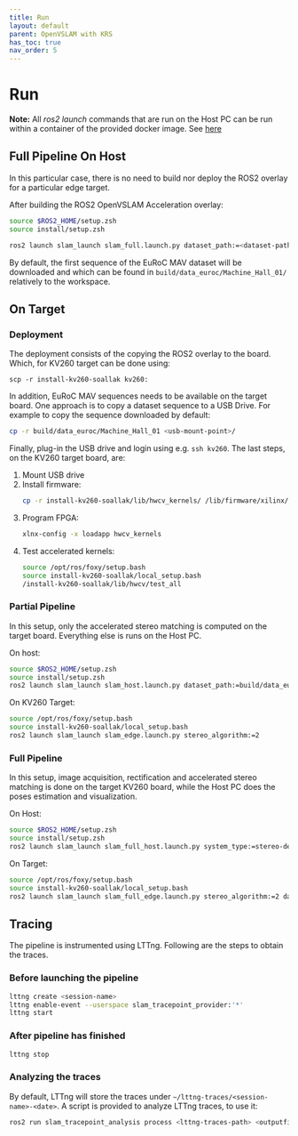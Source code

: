 ```yaml
---
title: Run
layout: default
parent: OpenVSLAM with KRS
has_toc: true
nav_order: 5
---
```


# Run

**Note:** All *ros2 launch* commands that are run on the Host PC can be run within a container of the provided docker image. See [here](/projects/krs_openvslam/build/#docker)

## Full Pipeline On Host

In this particular case, there is no need to build nor deploy the ROS2 overlay for a particular edge target. 

After building the ROS2 OpenVSLAM Acceleration overlay:

```bash
source $ROS2_HOME/setup.zsh 
source install/setup.zsh

ros2 launch slam_launch slam_full.launch.py dataset_path:=<dataset-path> dataset_period:=100 dataset_type:=euroc system_type:=stereo start_pangolin_viewer:=true start_rviz2:=true

```

By default, the first sequence of the EuRoC MAV dataset will be downloaded and which can be found in `build/data_euroc/Machine_Hall_01/` relatively to the workspace.


## On Target

### Deployment

The deployment consists of the copying the ROS2 overlay to the board. Which, for KV260 target can be done using: 
```
scp -r install-kv260-soallak kv260:
```

In addition, EuRoC MAV sequences needs to be available on the target board. One approach is to copy a dataset sequence to a USB Drive. For example to copy the sequence downloaded by default: 

```bash
cp -r build/data_euroc/Machine_Hall_01 <usb-mount-point>/
```

Finally, plug-in the USB drive and login using e.g. `ssh kv260`. The last steps, on the KV260 target board, are:
1. Mount USB drive
2. Install firmware:
    ```bash
    cp -r install-kv260-soallak/lib/hwcv_kernels/ /lib/firmware/xilinx/
    ```
3. Program FPGA:
    ```bash
    xlnx-config -x loadapp hwcv_kernels
    ```
4. Test accelerated kernels:
    ```bash
    source /opt/ros/foxy/setup.bash
    source install-kv260-soallak/local_setup.bash 
    /install-kv260-soallak/lib/hwcv/test_all
    ```

### Partial Pipeline

In this setup, only the accelerated stereo matching is computed on the target board. Everything else is runs on the Host PC.

On host:

```bash
source $ROS2_HOME/setup.zsh 
source install/setup.zsh
ros2 launch slam_launch slam_host.launch.py dataset_path:=build/data_euroc/Machine_Hall_01/ dataset_period:=500 dataset_type:=euroc start_rviz2:=true start_pangolin_viewer:=true
```

On KV260 Target:

```bash
source /opt/ros/foxy/setup.bash
source install-kv260-soallak/local_setup.bash 
ros2 launch slam_launch slam_edge.launch.py stereo_algorithm:=2
```

### Full Pipeline

In this setup, image acquisition, rectification and accelerated stereo matching is done on the target KV260 board, while the Host PC does the poses estimation and visualization.

On Host:

```bash
source $ROS2_HOME/setup.zsh 
source install/setup.zsh
ros2 launch slam_launch slam_full_host.launch.py system_type:=stereo-depth start_rviz2:=true start_pangolin_viewer:=true
```

On Target: 

```bash
source /opt/ros/foxy/setup.bash
source install-kv260-soallak/local_setup.bash 
ros2 launch slam_launch slam_full_edge.launch.py stereo_algorithm:=2 dataset_path:=<dataset-path> dataset_period:=200 dataset_type:=euroc
```

## Tracing

The pipeline is instrumented using LTTng. Following are the steps to obtain the traces. 

### Before launching the pipeline

```bash
lttng create <session-name>
lttng enable-event --userspace slam_tracepoint_provider:'*' 
lttng start
```

### After pipeline has finished

```bash
lttng stop
```

### Analyzing the traces

By default, LTTng will store the traces under `~/lttng-traces/<session-name>-<date>`. A script is provided to analyze LTTng traces, to use it:

```bash
ros2 run slam_tracepoint_analysis process <lttng-traces-path> <outputfile_1>.png <outputfile_2>.png
```